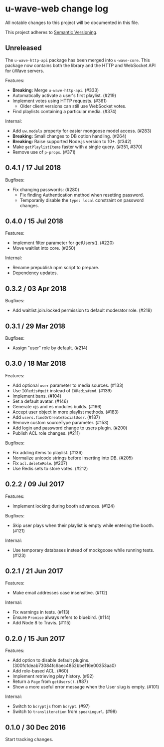# u-wave-web change log

All notable changes to this project will be documented in this file.

This project adheres to [Semantic Versioning](http://semver.org/).

## Unreleased

The `u-wave-http-api` package has been merged into `u-wave-core`. This package now contains both the library and the HTTP and WebSocket API for üWave servers.

Features:
 * **Breaking:** Merge `u-wave-http-api`. (#333)
 * Automatically activate a user's first playlist. (#219)
 * Implement votes using HTTP requests. (#361)
   * Older client versions can still use WebSocket votes.
 * Find playlists containing a particular media. (#374)

Internal:
 * Add `uw.models` property for easier mongoose model access. (#283)
 * **Breaking:** Small changes to DB option handling. (#264)
 * **Breaking:** Raise supported Node.js version to 10+. (#342)
 * Make `getPlaylistItems` faster with a single query. (#351, #370)
 * Remove use of `p-props`. (#371)

## 0.4.1 / 17 Jul 2018

Bugfixes:
 * Fix changing passwords: (#280)
   * Fix finding Authentication method when resetting password.
   * Temporarily disable the `type: local` constraint on password changes.

## 0.4.0 / 15 Jul 2018

Features:
 * Implement filter parameter for getUsers(). (#220)
 * Move waitlist into core. (#250)

Internal:
 * Rename prepublish npm script to prepare.
 * Dependency updates.

## 0.3.2 / 03 Apr 2018

Bugfixes:

 * Add waitlist.join.locked permission to default moderator role. (#218)

## 0.3.1 / 29 Mar 2018

Bugfixes:

 * Assign "user" role by default. (#214)

## 0.3.0 / 18 Mar 2018

Features:

 * Add optional `user` parameter to media sources. (#133)
 * Use `IORedis#quit` instead of `IORedis#end`. (#139)
 * Implement bans. (#104)
 * Set a default avatar. (#146)
 * Generate cjs and es modules builds. (#166)
 * Accept user object in more playlist methods. (#183)
 * Add `users.findOrCreateSocialUser`. (#187)
 * Remove custom sourceType parameter. (#153)
 * Add login and password change to users plugin. (#200)
 * Publish ACL role changes. (#211)

Bugfixes:

 * Fix adding items to playlist. (#136)
 * Normalize unicode strings before inserting into DB. (#205)
 * Fix `acl.deleteRole`. (#207)
 * Use Redis sets to store votes. (#212)

## 0.2.2 / 09 Jul 2017

Features:

 * Implement locking during booth advances. (#124)

Bugfixes:

 * Skip user plays when their playlist is empty while entering the booth. (#121)

Internal:

 * Use temporary databases instead of mockgoose while running tests. (#123)

## 0.2.1 / 21 Jun 2017

Features:

 * Make email addresses case insensitive. (#112)

Internal:

 * Fix warnings in tests. (#113)
 * Ensure `Promise` always refers to bluebird. (#114)
 * Add Node 8 to Travis. (#115)

## 0.2.0 / 15 Jun 2017

Features:

 * Add option to disable default plugins. (300fc1deab73084fc9aec4852bbe116e00353aa0)
 * Add role-based ACL. (#60)
 * Implement retrieving play history. (#92)
 * Return a `Page` from `getUsers()`. (#87)
 * Show a more useful error message when the User slug is empty. (#101)

Internal:

 * Switch to `bcryptjs` from `bcrypt`. (#97)
 * Switch to `transliteration` from `speakingurl`. (#98)

## 0.1.0 / 30 Dec 2016

Start tracking changes.
